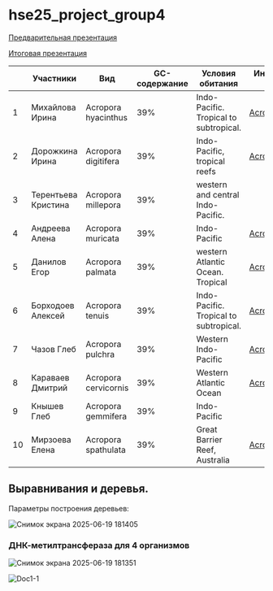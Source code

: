 # hse25_project_group4

[Предварительная презентация](https://docs.google.com/presentation/d/1fcCui5AxxPBHOgyGSAEOSeYGjpnsqvB43RPrgU4BxXM/edit?usp=sharing)

[Итоговая презентация](https://docs.google.com/presentation/d/1zsi7qatQ0gtlwepXknVh10soyl7S4BHL4BIuMP8FgHs/edit?slide=id.g3696e1e847c_0_12#slide=id.g3696e1e847c_0_12)


||Участники|Вид|GC-содержание|Условия обитания|Индивидуальный гит-хаб|
|--|--|--|--|--|--|
|1|Михайлова Ирина|Acropora hyacinthus|39%|Indo-Pacific. Tropical to subtropical.|[Acropora_hyacinthus](https://github.com/i8646159/hse25_Acropora_hyacinthus)|
|2|Дорожкина Ирина|Acropora digitifera|39%|Indo-Pacific, tropical reefs|[Acropora digitifera](https://github.com/slender-lori/hse_minor_project)|
|3|Терентьева Кристина|Acropora millepora|39%|western and central Indo-Pacific.||
|4|Андреева Алена|Acropora muricata|39%|Indo-Pacific|[Acropora muricata](https://github.com/aLittleOcean/hse_15_project_acropora_muricata)|
|5|Данилов Егор|Acropora palmata|39%|western Atlantic Ocean. Tropical| [Acropora palmata](https://github.com/Danilovem/hse25_final_proj)|
|6|Борходоев Алексей|Acropora tenuis|39%|Indo-Pacific. Tropical to subtropical.| [Acropora tenuis](https://github.com/alekhaan/hse25_Acropora_tenuis) |
|7|Чазов Глеб| Acropora pulchra |39%|Western Indo-Pacific| [Acropora pulchra](https://github.com/gchazov/hse25_Acropora-pulchra) |
|8|Караваев Дмитрий|Acropora cervicornis|39%|Western Atlantic Ocean|[Acropora cervicornis](https://github.com/dmitriikaravaev/hse25_Acropora_cervicornis)|
|9|Кнышев Глеб|Acropora gemmifera|39%|Indo-Pacific||[Acropora gemmifera](https://github.com/Renedyn/hse25_proj)|
|10|Мирзоева Елена|Acropora spathulata|39%|Great Barrier Reef, Australia |[Acropora spathulata](https://github.com/L3n0r4ik/hse_acropora_spathulata)|



## Выравнивания и деревья.

Параметры построения деревьев:


![Снимок экрана 2025-06-19 181405](https://github.com/user-attachments/assets/a2ca2ef4-27b5-4dde-93cd-1c70d3cc50cc)

### ДНК-метилтрансфераза для 4 организмов

![Снимок экрана 2025-06-19 181351](https://github.com/user-attachments/assets/0298a87d-cfa9-46f1-a5ab-38c6b8c387d7)


![Doc1-1](https://github.com/user-attachments/assets/64fadc31-4c30-4da2-aa89-0ea39132365b)

